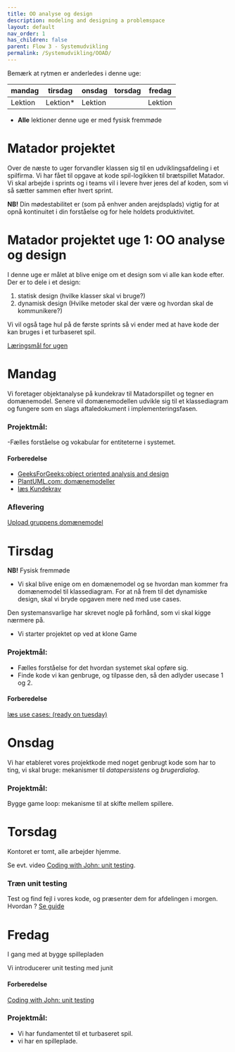 ```yaml
---
title: OO analyse og design
description: modeling and designing a problemspace
layout: default
nav_order: 1
has_children: false
parent: Flow 3 - Systemudvikling
permalink: /Systemudvikling/OOAD/
---
```


Bemærk at rytmen er anderledes i denne uge: 

|mandag | tirsdag  | onsdag | torsdag | fredag|
|--- |----------| --- | --- | ---|
|Lektion | Lektion* | Lektion |  | Lektion|

* **Alle** lektioner denne uge er med fysisk fremmøde
 


# Matador projektet

Over de næste to uger forvandler klassen sig til en udviklingsafdeling i et spilfirma.
Vi har fået til opgave at kode spil-logikken til brætspillet Matador. 
Vi skal arbejde i sprints og i teams vil i levere hver jeres del af koden, som vi så sætter sammen efter hvert sprint.


**NB!** Din mødestabilitet er (som på enhver anden arejdsplads) vigtig for at opnå kontinuitet i din forståelse og for hele holdets produktivitet.


# Matador projektet uge 1: OO analyse og design

I denne uge er målet at blive enige om et design som vi alle kan kode efter. 
Der er to dele i et design:

1. statisk design (hvilke klasser skal vi bruge?)
2. dynamisk design (Hvilke metoder skal der være og hvordan skal de kommunikere?)

Vi vil også tage hul på de første sprints så vi ender med at have kode der kan bruges i et turbaseret spil.

[Læringsmål for ugen](./learningobjectives.md)


# Mandag
Vi foretager objektanalyse på kundekrav til Matadorspillet og tegner en domænemodel.
Senere vil domænemodellen udvikle sig til et klassediagram og fungere som en slags aftaledokument i implementeringsfasen.

### Projektmål:
-Fælles forståelse og vokabular for entiteterne i systemet.


#### Forberedelse
- [GeeksForGeeks:object oriented analysis and design](https://www.geeksforgeeks.org/object-oriented-analysis-and-design/)
- [PlantUML.com: domænemodeller](https://plantuml.com/object-diagram)
- [læs Kundekrav](https://github.com/Dat1Cphbusiness/MonopolyF24/wiki/Funktionelle-krav)

### Aflevering
[Upload gruppens domænemodel]()

# Tirsdag
**NB!** Fysisk fremmøde

 - Vi skal blive enige om en domænemodel og se hvordan man kommer fra domænemodel til klassediagram.
For at nå frem til det dynamiske design, skal vi bryde opgaven mere ned med use cases.

Den systemansvarlige har skrevet nogle på forhånd, som vi skal kigge nærmere på.

- Vi starter projektet op ved at klone Game

### Projektmål: 
- Fælles forståelse for det hvordan systemet skal opføre sig.
- Finde kode vi kan genbruge, og tilpasse den, så den adlyder usecase 1 og 2.

#### Forberedelse
[læs use cases: (ready on tuesday)](https://github.com/tessG/MonopolyF25/wiki/Use%E2%80%90cases)

# Onsdag
Vi har etableret vores projektkode med noget genbrugt kode som har to ting, vi skal bruge: mekanismer til _datapersistens_ og _brugerdialog_.
### Projektmål:
Bygge game loop: mekanisme til at skifte mellem spillere.

# Torsdag
Kontoret er tomt, alle arbejder hjemme. 

Se evt. video [Coding with John: unit testing](https://youtu.be/vZm0lHciFsQ).
### Træn unit testing
Test og find fejl i vores kode, og præsenter dem for afdelingen i morgen.
Hvordan ? [Se guide](../../guides/unittesting.md)


# Fredag
I gang med at bygge spillepladen

Vi introducerer unit testing med junit
#### Forberedelse
[Coding with John: unit testing](https://youtu.be/vZm0lHciFsQ)

### Projektmål:
- Vi har fundamentet til et turbaseret spil.
- vi har en spilleplade.
<!---->